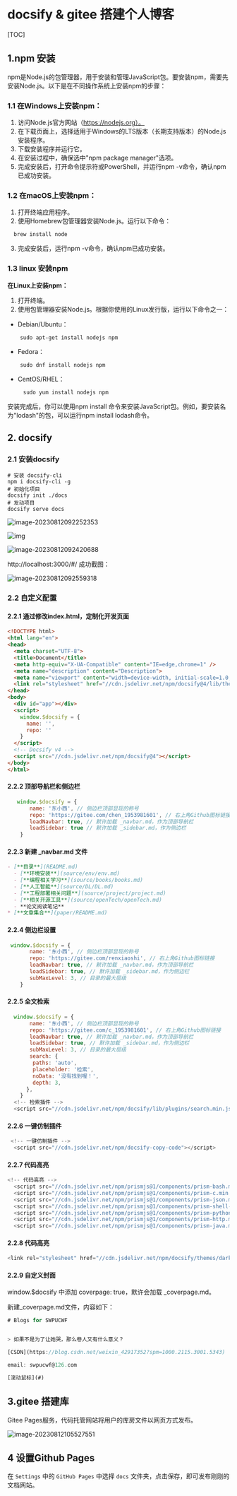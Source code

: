 # docsify & gitee 搭建个人博客

[TOC]



## 1.npm 安装

npm是Node.js的包管理器，用于安装和管理JavaScript包。要安装npm，需要先安装Node.js。以下是在不同操作系统上安装npm的步骤：

### 1.1 在Windows上安装npm：

1. 访问Node.js官方网站（https://nodejs.org）。
2. 在下载页面上，选择适用于Windows的LTS版本（长期支持版本）的Node.js安装程序。
3. 下载安装程序并运行它。
4. 在安装过程中，确保选中"npm package manager"选项。
5. 完成安装后，打开命令提示符或PowerShell，并运行npm -v命令，确认npm已成功安装。

### 1.2 在macOS上安装npm：

1. 打开终端应用程序。
2. 使用Homebrew包管理器安装Node.js。运行以下命令：

```shell
  brew install node
```

3. 完成安装后，运行npm -v命令，确认npm已成功安装。

### 1.3 linux 安装npm

**在Linux上安装npm：**

1. 打开终端。
2. 使用包管理器安装Node.js。根据你使用的Linux发行版，运行以下命令之一：

- Debian/Ubuntu：

```shell
	sudo apt-get install nodejs npm
```

- Fedora：

````shell
    sudo dnf install nodejs npm
````

- CentOS/RHEL：

```shell
     sudo yum install nodejs npm
```

安装完成后，你可以使用npm install <package-name>命令来安装JavaScript包。例如，要安装名为"lodash"的包，可以运行npm install lodash命令。

## 2. docsify

### 2.1 安装docsify

```shell
# 安装 docsify-cli
npm i docsify-cli -g
# 初始化项目
docsify init ./docs
# 发动项目
docsify serve docs
```

![image-20230812092252353](https://raw.githubusercontent.com/swpucwf/MyBolgImage/main/images/03dcc1fa290645a5e616e68d1e248358.png)

![img](https://raw.githubusercontent.com/swpucwf/MyBolgImage/main/images/620c693d3fc8ff73515765bbf561bf99.png)

![image-20230812092420688](https://raw.githubusercontent.com/swpucwf/MyBolgImage/main/images/6cc8731b2c42a6b37436520586832f98.png)

http://localhost:3000/#/ 成功截图：

![image-20230812092559318](https://raw.githubusercontent.com/swpucwf/MyBolgImage/main/images/fd8656c21826a0bcf7affbf8b1d85e57.png)

### 2.2 自定义配置

#### 2.2.1 通过修改index.html，定制化开发页面

```html
<!DOCTYPE html>
<html lang="en">
<head>
  <meta charset="UTF-8">
  <title>Document</title>
  <meta http-equiv="X-UA-Compatible" content="IE=edge,chrome=1" />
  <meta name="description" content="Description">
  <meta name="viewport" content="width=device-width, initial-scale=1.0, minimum-scale=1.0">
  <link rel="stylesheet" href="//cdn.jsdelivr.net/npm/docsify@4/lib/themes/vue.css">
</head>
<body>
  <div id="app"></div>
  <script>
    window.$docsify = {
      name: '',
      repo: ''
    }
  </script>
  <!-- Docsify v4 -->
  <script src="//cdn.jsdelivr.net/npm/docsify@4"></script>
</body>
</html>
```

#### 2.2.2 顶部导航栏和侧边栏

```javascript
   window.$docsify = {
       name: '东小西', // 侧边栏顶部显现的称号
       repo: 'https://gitee.com/chen_1953981601', // 右上角Github图标链接,这是例子，需要具体换为自己的
       loadNavbar: true, // 默许加载 _navbar.md，作为顶部导航栏
       loadSidebar: true // 默许加载 _sidebar.md，作为侧边栏
    }
```

#### 2.2.3 新建 _navbar.md 文件

```markdown
- [**目录**](README.md)
  - [**环境安装**](source/env/env.md)
  - [**编程相关学习**](source/books/books.md)
  - [**人工智能**](source/DL/DL.md)
  - [**工程部署相关问题**](source/project/project.md)
  - [**相关开源工具**](source/openTech/openTech.md)
  - **论文阅读笔记**
* [**文章集合**](paper/README.md)
```

#### 2.2.4 侧边栏设置

```javascript
 window.$docsify = {
       name: '东小西', // 侧边栏顶部显现的称号
       repo: 'https://gitee.com/renxiaoshi', // 右上角Github图标链接
       loadNavbar: true, // 默许加载 _navbar.md，作为顶部导航栏
	   loadSidebar: true, // 默许加载 _sidebar.md，作为侧边栏
	   subMaxLevel: 3, // 目录的最大层级
    }
```

#### 2.2.5 全文检索

```javascript
  window.$docsify = {
       name: '东小西', // 侧边栏顶部显现的称号
       repo: 'https://gitee.com/c_1953981601', // 右上角Github图标链接
       loadNavbar: true, // 默许加载 _navbar.md，作为顶部导航栏
	   loadSidebar: true, // 默许加载 _sidebar.md，作为侧边栏
	   subMaxLevel: 3, // 目录的最大层级
	   search: {
        paths: 'auto',
        placeholder: '检索',
        noData: '没有找到喔！',
        depth: 3,
      },
    }
  <!-- 检索插件 -->
  <script src="//cdn.jsdelivr.net/npm/docsify/lib/plugins/search.min.js"></script>
```

#### 2.2.6 一键仿制插件

```javascript
 <!-- 一键仿制插件 -->
  <script src="//cdn.jsdelivr.net/npm/docsify-copy-code"></script>
```

#### 2.2.7 代码高亮

```javascript
<!-- 代码高亮 -->
  <script src="//cdn.jsdelivr.net/npm/prismjs@1/components/prism-bash.min.js"></script>
  <script src="//cdn.jsdelivr.net/npm/prismjs@1/components/prism-c.min.js"></script>
  <script src="//cdn.jsdelivr.net/npm/prismjs@1/components/prism-json.min.js"></script>
  <script src="//cdn.jsdelivr.net/npm/prismjs@1/components/prism-shell-session.min.js"></script>
  <script src="//cdn.jsdelivr.net/npm/prismjs@1/components/prism-python.min.js"></script>
  <script src="//cdn.jsdelivr.net/npm/prismjs@1/components/prism-http.min.js"></script>
  <script src="//cdn.jsdelivr.net/npm/prismjs@1/components/prism-java.min.js"></script>
```

#### 2.2.8 代码高亮

```javascript
<link rel="stylesheet" href="//cdn.jsdelivr.net/npm/docsify/themes/dark.css">
```

#### 2.2.9 自定义封面

window.$docsify 中添加 coverpage: true，默许会加载 _coverpage.md。

新建_coverpage.md文件，内容如下：

```javascript
# Blogs for SWPUCWF


> 如果不是为了让她哭，那么卷人又有什么意义？

[CSDN](https://blog.csdn.net/weixin_42917352?spm=1000.2115.3001.5343)

email: swpucwf@126.com

[滚动鼠标](#)
```

## 3.gitee 搭建库

Gitee Pages服务，代码托管网站将用户的库房文件以网页方式发布。

![image-20230812105527551](https://raw.githubusercontent.com/swpucwf/MyBolgImage/main/images/image-20230812105527551.png)

## 4 设置Github Pages

在 `Settings` 中的 `GitHub Pages` 中选择 `docs` 文件夹，点击保存，即可发布刚刚的文档网站。
